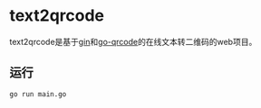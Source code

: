 # text2qrcode
text2qrcode是基于[gin](https://github.com/gin-gonic/gin)和[go-qrcode](https://github.com/skip2/go-qrcode)的在线文本转二维码的web项目。

## 运行
```
go run main.go
```